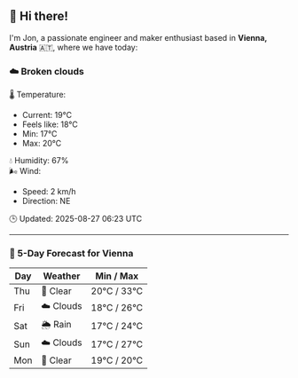 ## 👋 Hi there!

I'm Jon, a passionate engineer and maker enthusiast based in **Vienna, Austria** 🇦🇹, where we have today:

### ☁️ Broken clouds 

🌡️ Temperature: 
* Current: 19°C
* Feels like: 18°C
* Min: 17°C 
* Max: 20°C  

💧 Humidity: 67%  
🌬️ Wind: 
* Speed: 2 km/h 
* Direction: NE  

🕒 Updated: 2025-08-27 06:23 UTC

---

### 📅 5-Day Forecast for Vienna

| Day | Weather | Min / Max |
|-----|---------|------------|
| Thu | 🌙 Clear | 20°C / 33°C |
| Fri | ☁️ Clouds | 18°C / 26°C |
| Sat | 🌦️ Rain | 17°C / 24°C |
| Sun | ☁️ Clouds | 17°C / 27°C |
| Mon | 🌙 Clear | 19°C / 20°C |
